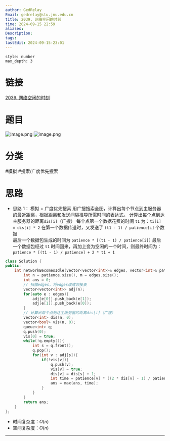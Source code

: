```yaml
---
author: GedRelay
Email: gedrelay@stu.jnu.edu.cn
title: 2039. 网络空闲的时刻
time: 2024-09-15 22:59
aliases: 
Description: 
tags: 
lastEdit: 2024-09-15-23:01
---
```


```toc
style: number
max_depth: 3
```

# 链接
[2039. 网络空闲的时刻](https://leetcode.cn/problems/the-time-when-the-network-becomes-idle/) 

# 题目
![image.png](https://ged-pic-bed.oss-cn-guangzhou.aliyuncs.com/img/202409152259346.png)
![image.png](https://ged-pic-bed.oss-cn-guangzhou.aliyuncs.com/img/202409152259094.png)


# 分类
#模拟 #搜索/广度优先搜索 

# 思路
- 思路 1：
模拟 + 广度优先搜索
用广搜搜索全图，计算出每个节点到主服务器的最近距离，根据距离和发送间隔推导所需时间的表达式。
计算出每个点到达主服务器的距离`dis[i]`（广搜）
每个点第一个数据花费的时间 `t1` 为：`ti[i] = dis[i] * 2` 
在第一个数据传送时，又发送了 `(t1 - 1) / patience[i]` 个数据  
最后一个数据包生成的时间为 `patience * [(t1 - 1) / patience[i]]` 
最后一个数据包经过 `t1` 时间回来，再加上变为空闲的一个时间，则最终时间为： 
`patience * [(t1 - 1) / patience] + 2 * t1 + 1`


```cpp
class Solution {
public:
    int networkBecomesIdle(vector<vector<int>>& edges, vector<int>& patience) {
        int n = patience.size(), m = edges.size();
        int ans = 0;
        // 扫描edges，将edges改成邻接表
        vector<vector<int>> adj(n);
        for(auto e : edges){
            adj[e[0]].push_back(e[1]);
            adj[e[1]].push_back(e[0]);
        }
        // 计算出每个点到达主服务器的距离dis[i]（广搜）
        vector<int> dis(n, 0);
        vector<bool> vis(n, 0);
        queue<int> q;
        q.push(0);
        vis[0] = true;
        while(!q.empty()){
            int s = q.front();
            q.pop();
            for(int v : adj[s]){
                if(!vis[v]){
                    q.push(v);
                    vis[v] = true;
                    dis[v] = dis[s] + 1;
                    int time = patience[v] * ((2 * dis[v] - 1) / patience[v]) + 2 * dis[v] + 1;
                    ans = max(ans, time);
                }
            }
        }
        return ans;
    }
};
```


- 时间复杂度：${O\left( n \right)  }$ 
- 空间复杂度：${O\left( n \right)  }$ 


---


